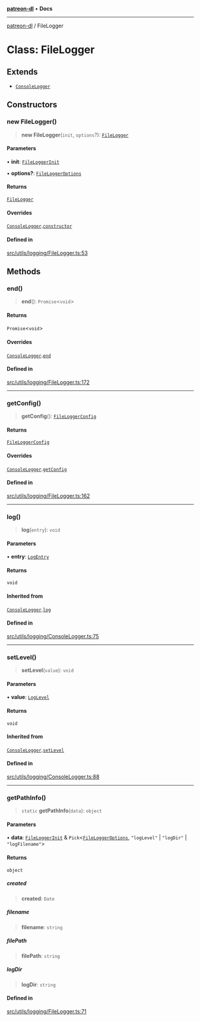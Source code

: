 [**patreon-dl**](../README.md) • **Docs**

***

[patreon-dl](../README.md) / FileLogger

# Class: FileLogger

## Extends

- [`ConsoleLogger`](ConsoleLogger.md)

## Constructors

### new FileLogger()

> **new FileLogger**(`init`, `options`?): [`FileLogger`](FileLogger.md)

#### Parameters

• **init**: [`FileLoggerInit`](../interfaces/FileLoggerInit.md)

• **options?**: [`FileLoggerOptions`](../interfaces/FileLoggerOptions.md)

#### Returns

[`FileLogger`](FileLogger.md)

#### Overrides

[`ConsoleLogger`](ConsoleLogger.md).[`constructor`](ConsoleLogger.md#constructors)

#### Defined in

[src/utils/logging/FileLogger.ts:53](https://github.com/patrickkfkan/patreon-dl/blob/9af63ff8fb311b0c258b1f0abf6afcc007d73ad0/src/utils/logging/FileLogger.ts#L53)

## Methods

### end()

> **end**(): `Promise`\<`void`\>

#### Returns

`Promise`\<`void`\>

#### Overrides

[`ConsoleLogger`](ConsoleLogger.md).[`end`](ConsoleLogger.md#end)

#### Defined in

[src/utils/logging/FileLogger.ts:172](https://github.com/patrickkfkan/patreon-dl/blob/9af63ff8fb311b0c258b1f0abf6afcc007d73ad0/src/utils/logging/FileLogger.ts#L172)

***

### getConfig()

> **getConfig**(): [`FileLoggerConfig`](../interfaces/FileLoggerConfig.md)

#### Returns

[`FileLoggerConfig`](../interfaces/FileLoggerConfig.md)

#### Overrides

[`ConsoleLogger`](ConsoleLogger.md).[`getConfig`](ConsoleLogger.md#getconfig)

#### Defined in

[src/utils/logging/FileLogger.ts:162](https://github.com/patrickkfkan/patreon-dl/blob/9af63ff8fb311b0c258b1f0abf6afcc007d73ad0/src/utils/logging/FileLogger.ts#L162)

***

### log()

> **log**(`entry`): `void`

#### Parameters

• **entry**: [`LogEntry`](../interfaces/LogEntry.md)

#### Returns

`void`

#### Inherited from

[`ConsoleLogger`](ConsoleLogger.md).[`log`](ConsoleLogger.md#log)

#### Defined in

[src/utils/logging/ConsoleLogger.ts:75](https://github.com/patrickkfkan/patreon-dl/blob/9af63ff8fb311b0c258b1f0abf6afcc007d73ad0/src/utils/logging/ConsoleLogger.ts#L75)

***

### setLevel()

> **setLevel**(`value`): `void`

#### Parameters

• **value**: [`LogLevel`](../type-aliases/LogLevel.md)

#### Returns

`void`

#### Inherited from

[`ConsoleLogger`](ConsoleLogger.md).[`setLevel`](ConsoleLogger.md#setlevel)

#### Defined in

[src/utils/logging/ConsoleLogger.ts:88](https://github.com/patrickkfkan/patreon-dl/blob/9af63ff8fb311b0c258b1f0abf6afcc007d73ad0/src/utils/logging/ConsoleLogger.ts#L88)

***

### getPathInfo()

> `static` **getPathInfo**(`data`): `object`

#### Parameters

• **data**: [`FileLoggerInit`](../interfaces/FileLoggerInit.md) & `Pick`\<[`FileLoggerOptions`](../interfaces/FileLoggerOptions.md), `"logLevel"` \| `"logDir"` \| `"logFilename"`\>

#### Returns

`object`

##### created

> **created**: `Date`

##### filename

> **filename**: `string`

##### filePath

> **filePath**: `string`

##### logDir

> **logDir**: `string`

#### Defined in

[src/utils/logging/FileLogger.ts:71](https://github.com/patrickkfkan/patreon-dl/blob/9af63ff8fb311b0c258b1f0abf6afcc007d73ad0/src/utils/logging/FileLogger.ts#L71)
